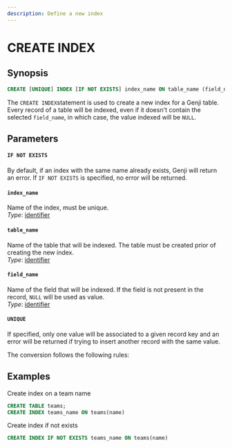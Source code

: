 ```yaml
---
description: Define a new index
---
```


# CREATE INDEX

## Synopsis

```sql
CREATE [UNIQUE] INDEX [IF NOT EXISTS] index_name ON table_name (field_name)
```

The `CREATE INDEX`statement is used to create a new index for a Genji table. Every record of a table will be indexed, even if it doesn't contain the selected `field_name`, in which case, the value indexed will be `NULL`.

## Parameters

#### `IF NOT EXISTS`

By default, if an index with the same name already exists, Genji will return an error. If `IF NOT EXISTS` is specified, no error will be returned.

#### `index_name` 

Name of the index, must be unique.  
_Type_: [identifier](../../sql-syntax/lexical-structure.md#identifiers)

#### `table_name`

Name of the table that will be indexed. The table must be created prior of creating the new index.  
_Type_: [identifier](../../sql-syntax/lexical-structure.md#identifiers)

#### `field_name`

Name of the field that will be indexed. If the field is not present in the record, `NULL` will be used as value.  
_Type_: [identifier](../../sql-syntax/lexical-structure.md#identifiers)

#### `UNIQUE`

If specified, only one value will be associated to a given record key and an error will be returned if trying to insert another record with the same value.

The conversion follows the following rules:

## Examples

Create index on a team name

```sql
CREATE TABLE teams;
CREATE INDEX teams_name ON teams(name)
```

Create index if not exists

```sql
CREATE INDEX IF NOT EXISTS teams_name ON teams(name)
```

